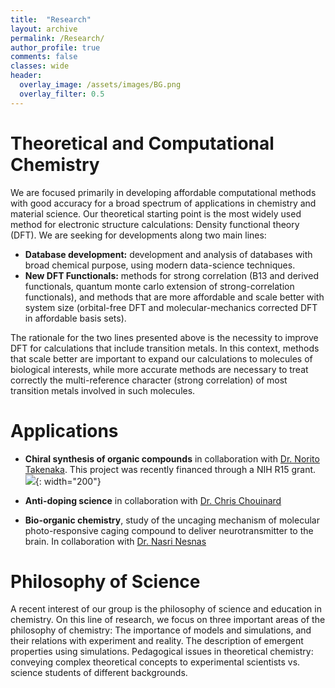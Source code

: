 ```yaml
---
title:  "Research"
layout: archive
permalink: /Research/
author_profile: true
comments: false
classes: wide
header:
  overlay_image: /assets/images/BG.png
  overlay_filter: 0.5  
---
```


# Theoretical and Computational Chemistry

We are focused primarily in developing affordable computational methods with good accuracy for a broad spectrum of applications in chemistry and material science. Our theoretical starting point is the most widely used method for electronic structure calculations: Density functional theory (DFT). We are seeking for developments along two main lines: 

- **Database development:** development and analysis of databases with broad chemical purpose, using modern data-science techniques.
- **New DFT Functionals:** methods for strong correlation (B13 and derived functionals, quantum monte carlo extension of strong-correlation functionals), and methods that are more affordable and scale better with system size (orbital-free DFT and molecular-mechanics corrected DFT in affordable basis sets).

The rationale for the two lines presented above is the necessity to improve DFT for calculations that include transition metals. In this context, methods that scale better are important to expand our calculations to molecules of biological interests, while more accurate methods are necessary to treat correctly the multi-reference character (strong correlation) of most transition metals involved in such molecules. 

# Applications 

- **Chiral synthesis of organic compounds** in collaboration with [Dr. Norito Takenaka](https://www.fit.edu/faculty-profiles/6/norito-takenaka/). This project was recently financed through a NIH R15 grant.  ![](https://www.nih.gov/sites/default/files/styles/floated_media_breakpoint-large/public/generic/nih-turning-discovery-health.jpg?itok=8ZozpE1Q&timestamp=1479330665){: width="200"}

- **Anti-doping science** in collaboration with [Dr. Chris Chouinard](https://www.fit.edu/faculty-profiles/2/christopher-chouinard/)

- **Bio-organic chemistry**, study of the uncaging mechanism of molecular photo-responsive caging compound to deliver neurotransmitter to the brain. In collaboration with [Dr. Nasri Nesnas](https://research.fit.edu/nesnas/)

# Philosophy of Science
A recent interest of our group is the philosophy of science and education in chemistry. On this line of research, we focus on three important areas of the philosophy of chemistry:
The importance of models and simulations, and their relations with experiment and reality.
The description of emergent properties using simulations.
Pedagogical issues in theoretical chemistry: conveying complex theoretical concepts to experimental scientists vs. science students of different backgrounds.